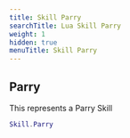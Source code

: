 ```yaml
---
title: Skill Parry
searchTitle: Lua Skill Parry
weight: 1
hidden: true
menuTitle: Skill Parry
---
```

## Parry

This represents a Parry Skill
```lua
Skill.Parry
```